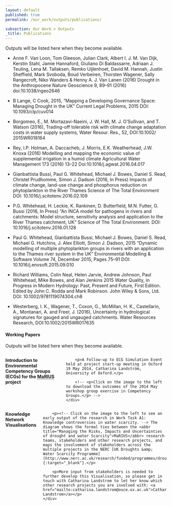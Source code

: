 ```yaml
---
layout: default
published: true
permalink: /our_work/outputs/publications/

subsection: Our Work > Outputs
_title: Publications
---
```

Outputs will be listed here when they become available.

* Anne F. Van Loon, Tom Gleeson, Julian Clark, Albert I. J. M. Van Dijk, Kerstin Stahl, Jamie Hannaford, Giuliano Di Baldassarre, Adriaan J. Teuling, Lena M. Tallaksen, Remko Uijlenhoet, David M. Hannah, Justin Sheffield, Mark Svoboda, Boud Verbeiren, Thorsten Wagener, Sally Rangecroft, Niko Wanders & Henny A. J. Van Lanen (2016) Drought in the Anthropocene  Nature Geoscience 9, 89–91 (2016) doi:10.1038/ngeo2646

* B Lange, C Cook, 2015, “Mapping a Developing Governance Space: Managing Drought in the UK”  Current Legal Problems, 2015 DOI: 10.1093/clp/cuv014

* Borgomeo, E., M. Mortazavi-Naeini, J. W. Hall, M. J. O’Sullivan, and T. Watson (2016), Trading-off tolerable risk with climate change adaptation costs in water supply systems, Water Resour. Res., 52, DOI:10.1002/ 2015WR018164

* Rey, I.P. Holman, A. Daccacheb, J. Morris, E.K. Weatherhead, J.W. Knoxa (2016) Modelling and mapping the economic value of supplemental irrigation in a humid climate Agricultural Water Management 173 (2016) 13–22 Doi:10.1016/j.agwat.2016.04.017

* Gianbattista Bussi, Paul G. Whitehead, Michael J. Bowes, Daniel S. Read, Christel Prudhomme, Simon J. Dadson  (2016, In Press)  Impacts of climate change, land-use change and phosphorus reduction on phytoplankton in the River Thames Science of The Total Environment  DOI: 10.1016/j.scitotenv.2016.02.109

* P.G. Whitehead, H. Leckie, K. Rankinen, D. Butterfield, M.N. Futter, G. Bussi (2016, In Press) “An INCA model for pathogens in rivers and catchments: Model structure, sensitivity analysis and application to the River Thames catchment, UK” Science of The Total Environment.  DOI: 10.1016/j.scitotenv.2016.01.128

* Paul G. Whitehead, Gianbattista Bussi, Michael J. Bowes, Daniel S. Read, Michael G. Hutchins, J. Alex Elliott, Simon J. Dadson, 2015 “Dynamic modelling of multiple phytoplankton groups in rivers with an application to the Thames river system in the UK“ Environmental Modelling & Software Volume 74, December 2015, Pages 75–91 DOI: 10.1016/j.envsoft.2015.09.010

* Richard Williams, Colin Neal, Helen Jarvie, Andrew Johnson, Paul Whitehead, Mike Bowes, and Alan Jenkins 2015 Water Quality, in Progress in Modern Hydrology: Past, Present and Future, First Edition. Edited by John C. Rodda and Mark Robinson. John Wiley & Sons, Ltd. DOI: 10.1002/9781119074304.ch8

* Westerberg, I. K., Wagener, T., Coxon, G., McMillan, H. K., Castellarin, A., Montanari, A. and Freer, J. (2016), Uncertainty in hydrological signatures for gauged and ungauged catchments. Water Resources Research, DOI:10.1002/2015WR017635

#### Working Papers

Outputs will be listed here when they become available.

<div class="row symposium">
	<div class="large-3 columns">
		<img src="/mariusdroughtproject.org/assets/img/Slide1-150x150.png" alt="" />
	</div>
	<div class="large-9 columns">
		<p><b>Introduction to Environmental Competency Groups (ECGs) for the <abbr title="Managing the Risks, Impacts and Uncertainties of drought and water Scarcity">MaRIUS</abbr> project</b></p>

		<p>A Follow-up to ECG Simulation Event held at project start-up meeting in Oxford 19 May 2014, Catharina Landström, University of Oxford.</p>

		<!-- <p>Click on the image to the left to download the outcomes of the 2014 May workshop group exercise in Competency Groups.</p> -->
	</div>
</div>

<div class="row symposium">
	<div class="large-3 columns">
		<img src="/mariusdroughtproject.org/assets/img/Network-150x150.png" alt="" />
	</div>
	<div class="large-9 columns">
		<p><b>Knowledge Network Visualisations</b></p>

		<p><!-- Click on the image to the left to see an early output of the research in Work Task A1: Knowledge controversies in water scarcity. --> The diagram shows the formal ties between the <abbr title="Managing the Risks, Impacts and Uncertainties of drought and water Scarcity">MaRIUS</abbr> research teams, stakeholders and other research projects, and maps the involvement of stakeholders across the multiple projects in the NERC [UK Droughts &amp; Water Scarcity Programme](http://www.nerc.ac.uk/research/funded/programmes/droughts/){:target="_blank"}.</p>

		<p>More input from stakeholders is needed to further develop this Visualisation, so please get in touch with Catharina Landstrom to let her know which other research projects you are involved with: <a href="mailto:catharina.landstrom@ouce.ox.ac.uk">Catharina Landstrom</a></p>
	</div>
</div>

